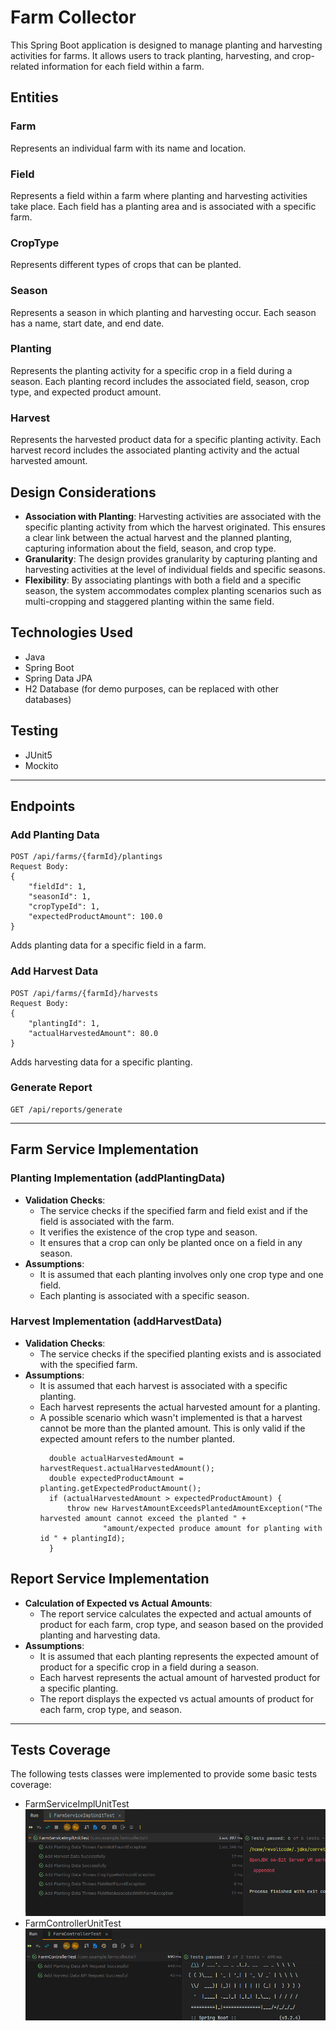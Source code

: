 # Farm Collector

This Spring Boot application is designed to manage planting and harvesting activities for farms. It allows users to track planting, harvesting, and crop-related information for each field within a farm.

## Entities

### Farm
Represents an individual farm with its name and location.

### Field
Represents a field within a farm where planting and harvesting activities take place. Each field has a planting area and is associated with a specific farm.

### CropType
Represents different types of crops that can be planted.

### Season
Represents a season in which planting and harvesting occur. Each season has a name, start date, and end date.

### Planting
Represents the planting activity for a specific crop in a field during a season. Each planting record includes the associated field, season, crop type, and expected product amount.

### Harvest
Represents the harvested product data for a specific planting activity. Each harvest record includes the associated planting activity and the actual harvested amount.

## Design Considerations

- **Association with Planting**: Harvesting activities are associated with the specific planting activity from which the harvest originated. This ensures a clear link between the actual harvest and the planned planting, capturing information about the field, season, and crop type.
- **Granularity**: The design provides granularity by capturing planting and harvesting activities at the level of individual fields and specific seasons.
- **Flexibility**: By associating plantings with both a field and a specific season, the system accommodates complex planting scenarios such as multi-cropping and staggered planting within the same field.

## Technologies Used
- Java
- Spring Boot
- Spring Data JPA
- H2 Database (for demo purposes, can be replaced with other databases)

## Testing
- JUnit5
- Mockito

---
## Endpoints
### Add Planting Data
```
POST /api/farms/{farmId}/plantings
Request Body:
{
    "fieldId": 1,
    "seasonId": 1,
    "cropTypeId": 1,
    "expectedProductAmount": 100.0
}
```
Adds planting data for a specific field in a farm.

### Add Harvest Data
```
POST /api/farms/{farmId}/harvests
Request Body:
{
    "plantingId": 1,
    "actualHarvestedAmount": 80.0
}
```
Adds harvesting data for a specific planting.

### Generate Report
```
GET /api/reports/generate
```

---
## Farm Service Implementation
### Planting Implementation (addPlantingData)

- **Validation Checks**:
    - The service checks if the specified farm and field exist and if the field is associated with the farm.
    - It verifies the existence of the crop type and season.
    - It ensures that a crop can only be planted once on a field in any season.
- **Assumptions**:
    - It is assumed that each planting involves only one crop type and one field.
    - Each planting is associated with a specific season.

### Harvest Implementation (addHarvestData)

- **Validation Checks**:
    - The service checks if the specified planting exists and is associated with the specified farm.
- **Assumptions**:
    - It is assumed that each harvest is associated with a specific planting.
    - Each harvest represents the actual harvested amount for a planting.
    - A possible scenario which wasn't implemented is that a harvest cannot be more than the planted amount. This is only valid if the expected amount refers to the number planted.
      ```
        double actualHarvestedAmount = harvestRequest.actualHarvestedAmount();
        double expectedProductAmount = planting.getExpectedProductAmount();
        if (actualHarvestedAmount > expectedProductAmount) {
            throw new HarvestAmountExceedsPlantedAmountException("The harvested amount cannot exceed the planted " +
                    "amount/expected produce amount for planting with id " + plantingId);
        }
      ```

## Report Service Implementation

- **Calculation of Expected vs Actual Amounts**:
  - The report service calculates the expected and actual amounts of product for each farm, crop type, and season based on the provided planting and harvesting data.
- **Assumptions**:
  - It is assumed that each planting represents the expected amount of product for a specific crop in a field during a season.
  - Each harvest represents the actual amount of harvested product for a specific planting.
  - The report displays the expected vs actual amounts of product for each farm, crop type, and season.

---
## Tests Coverage

The following tests classes were implemented to provide some basic tests coverage:

  - FarmServiceImplUnitTest
    ![Farm Service Unit Test](src/main/docs/farmservice-unit-test.png)
  - FarmControllerUnitTest
    ![Farm Controller Unit Test](src/main/docs/farmcontroller-unit-test.png)